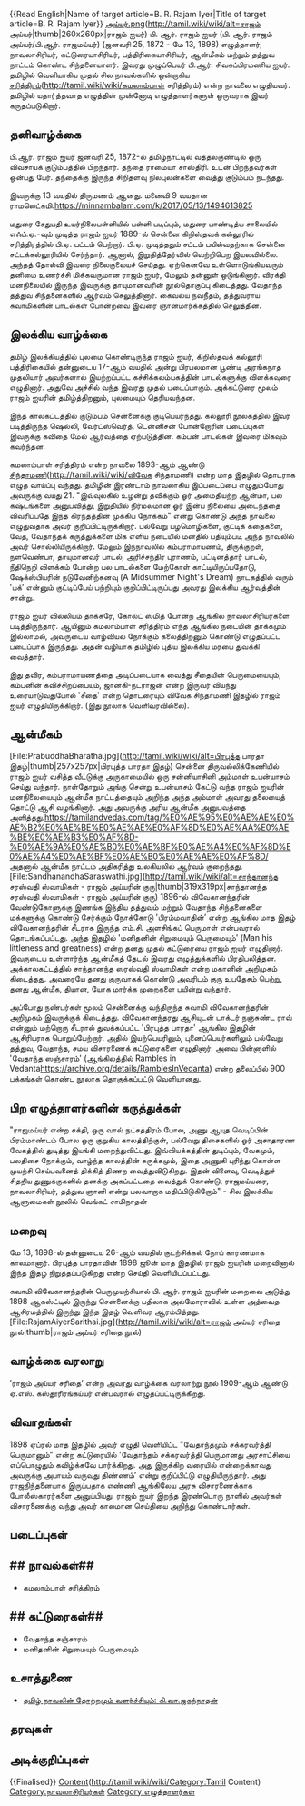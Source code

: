 {{Read English|Name of target article=B. R. Rajam Iyer|Title of target article=B. R. Rajam Iyer}}
[அய்யர்.png](File:ராஜம்)(http://tamil.wiki/wiki/alt=ராஜம் அய்யர்|thumb|260x260px|ராஜம் ஐயர்)
பி. ஆர். ராஜம் ஐயர் (பி. ஆர். ராஜம் அய்யர்/பி.ஆர். ராஜமய்யர்) (ஜனவரி 25, 1872 - மே 13, 1898) எழுத்தாளர், நாவலாசிரியர், கட்டுரையாசிரியர், பத்திரிகையாசிரியர், ஆன்மீகம் மற்றும் தத்துவ நாட்டம் கொண்ட சிந்தனையாளர். இவரது முழுப்பெயர் பி.ஆர். சிவசுப்பிரமணிய ஐயர். தமிழில் வெளியாகிய முதல் சில நாவல்களில் ஒன்றாகிய [சரித்திரம்](கமலாம்பாள்)(http://tamil.wiki/wiki/கமலாம்பாள் சரித்திரம்) என்ற நாவலை எழுதியவர். தமிழில் யதார்த்தவாத எழுத்தின் முன்னோடி எழுத்தாளர்களுள் ஒருவராக இவர் கருதப்படுகிறார்.
## தனிவாழ்க்கை
பி.ஆர். ராஜம் ஐயர் ஜனவரி 25, 1872-ல் தமிழ்நாட்டில் வத்தலகுண்டில் ஒரு விவசாயக் குடும்பத்தில் பிறந்தார். தந்தை ராமையா சாஸ்திரி. உடன் பிறந்தவர்கள் ஒன்பது பேர். தந்தைக்கு இருந்த சிறிதளவு நிலபுலன்களை வைத்து குடும்பம் நடந்தது.  
  
இவருக்கு 13 வயதில் திருமணம் ஆனது. மனைவி 9 வயதான ராமலெட்சுமி.<ref>https://minnambalam.com/k/2017/05/13/1494613825</ref>

மதுரை சேதுபதி உயர்நிலைபள்ளியில் பள்ளி படிப்பும், மதுரை பாண்டித்ய சாலையில் எஃப்.ஏ.-வும் முடித்த ராஜம் ஐயர் 1889-ல் சென்னை கிறிஸ்தவக் கல்லூரில் சரித்திரத்தில் பி.ஏ. பட்டம் பெற்றார். பி.ஏ. முடித்ததும் சட்டம் பயில்வதற்காக சென்னை சட்டக்கல்லூரியில் சேர்ந்தார். ஆனால், இறுதித்தேர்வில் வெற்றிபெற இயலவில்லை. அந்தத் தோல்வி இவரை நிலைகுலையச் செய்தது. ஏற்கெனவே உள்ளொடுங்கியவரும்  தனிமை உணர்ச்சி மிக்கவருமான ராஜம் ஐயர், மேலும் தன்னுள் ஒடுங்கினார். விரக்தி மனநிலையில் இருந்த இவருக்கு தாயுமானவரின் நூல்தொகுப்பு கிடைத்தது. வேதாந்த தத்துவ சிந்தனைகளில் ஆர்வம் செலுத்தினார். கைவல்ய நவநீதம், தத்துவராய சுவாமிகளின் பாடல்கள் போன்றவை இவரை ஞானமார்க்கத்தில் செலுத்தின.
## இலக்கிய வாழ்க்கை
தமிழ் இலக்கியத்தில் புலமை கொண்டிருந்த ராஜம் ஐயர், கிறிஸ்தவக் கல்லூரி பத்திரிகையில் தன்னுடைய 17-ஆம் வயதில் அன்று பிரபலமான பூண்டி அரங்கநாத முதலியார் அவர்களால் இயற்றப்பட்ட கச்சிக்கலம்பகத்தின் பாடல்களுக்கு விளக்கவுரை எழுதினார். அதுவே அச்சில் வந்த இவரது முதல் படைப்பாகும். அக்கட்டுரை மூலம் ராஜம் ஐயரின் தமிழ்த்திறனும், புலமையும் தெரியவந்தன.

இந்த காலகட்டத்தில் குடும்பம் சென்னைக்கு குடிபெயர்ந்தது. கல்லூரி நூலகத்தில் இவர் படித்திருந்த ஷெல்லி, வேர்ட்ஸ்வெர்த், டென்னிசன் போன்றோரின் படைப்புகள் இவருக்கு கவிதை மேல் ஆர்வத்தை ஏற்படுத்தின. கம்பன் பாடல்கள் இவரை மிகவும் கவர்ந்தன.

கமலாம்பாள் சரித்திரம் என்ற நாவலை 1893-ஆம் ஆண்டு [சிந்தாமணி](விவேக)(http://tamil.wiki/wiki/விவேக சிந்தாமணி) என்ற மாத இதழில் தொடராக எழுத வாய்ப்பு வந்தது. தமிழின் இரண்டாம் நாவலாகிய இப்படைப்பை எழுதும்போது அவருக்கு வயது 21. "இவ்வுலகில் உழன்று தவிக்கும் ஓர் அமைதியற்ற ஆன்மா, பல கஷ்டங்களை அனுபவித்து, இறுதியில் நிர்மலமான ஓர் இன்ப நிலையை அடைந்ததை விவரிப்பதே இந்த கிரந்தத்தின் முக்கிய நோக்கம்" என்று கொண்டு அந்த நாவலை எழுதுவதாக அவர் குறிப்பிட்டிருக்கிறார். பல்வேறு பழமொழிகளை, குட்டிக் கதைகளை, வேத, வேதாந்தக் கருத்துக்களை மிக எளிய நடையில் மனதில் பதியும்படி அந்த நாவலில் அவர் சொல்லியிருக்கிறார். மேலும் இந்நாவலில் கம்பராமாயணம், திருக்குறள், நளவெண்பா, தாயுமானவர் பாடல், அரிச்சந்திர புராணம், பட்டினத்தார் பாடல், நீதிநெறி விளக்கம் போன்ற பல பாடல்களை மேற்கோள் காட்டியிருப்பதோடு, ஷேக்ஸ்பியரின் நடுவேனிற்கனவு (A Midsummer Night's Dream) நாடகத்தில் வரும் 'பக்’ என்னும் குட்டிப்பேய் பற்றியும் குறிப்பிட்டிருப்பது அவரது இலக்கிய ஆர்வத்தின் சான்று.

ராஜம் ஐயர் வில்லியம் தாக்கரே, கோல்ட் ஸ்மித் போன்ற ஆங்கில நாவலாசிரியர்களை படித்திருந்தார். ஆயினும் கமலாம்பாள் சரித்திரம் எந்த ஆங்கில நடையின் தாக்கமும் இல்லாமல், அவருடைய வாழ்வியல் நோக்கும் கலைத்திறனும் கொண்டு எழுதப்பட்ட படைப்பாக இருந்தது. அதன் வழியாக தமிழில் புதிய இலக்கிய மரபை துவக்கி வைத்தார்.

இது தவிர, கம்பராமாயணத்தை அடிப்படையாக வைத்து சீதையின் பெருமையையும், கம்பனின் கவிச்சிறப்பையும், ஜானகி-நடராஜன் என்ற இருவர் வியந்து உரையாடுவதுபோல் 'சீதை' என்ற தொடரையும் விவேக சிந்தாமணி இதழில் ராஜம் ஐயர் எழுதியிருக்கிறார். (இது நூலாக வெளிவரவில்லை).
## ஆன்மீகம்
[File:PrabuddhaBharatha.jpg](http://tamil.wiki/wiki/alt=பிரபுத்த பாரதா இதழ்|thumb|257x257px|பிரபுத்த பாரதா இதழ்)
சென்னை திருவல்லிக்கேணியில் ராஜம் ஐயர் வசித்த வீட்டுக்கு அருகாமையில் ஒரு சன்னியாசினி அம்மாள் உபன்யாசம் செய்து வந்தார். நாள்தோறும் அங்கு சென்று உபன்யாசம் கேட்டு வந்த ராஜம் ஐயரின் மனநிலையையும் ஆன்மீக நாட்டத்தையும் அறிந்த அந்த அம்மாள் அவரது தலையைத் தொட்டு ஆசி வழங்கினார். அது அவருக்கு அரிய ஆன்மீக அனுபவத்தை அளித்தது.<ref>https://tamilandvedas.com/tag/%E0%AE%95%E0%AE%AE%E0%AE%B2%E0%AE%BE%E0%AE%AE%E0%AF%8D%E0%AE%AA%E0%AE%BE%E0%AE%B3%E0%AF%8D-%E0%AE%9A%E0%AE%B0%E0%AE%BF%E0%AE%A4%E0%AF%8D%E0%AE%A4%E0%AE%BF%E0%AE%B0%E0%AE%AE%E0%AF%8D/</ref> அதனால் ஆன்மீக நாட்டம் அதிகரித்து உலகியலில் ஆர்வம் குறைந்தது. 
[File:SandhanandhaSaraswathi.jpg](http://tamil.wiki/wiki/alt=சாந்தானந்த சரஸ்வதி ஸ்வாமிகள் - ராஜம் அய்யரின் குரு|thumb|319x319px|சாந்தானந்த சரஸ்வதி ஸ்வாமிகள் - ராஜம் அய்யரின் குரு)
1896-ல் விவேகானந்தரின் வேண்டுகோளுக்கு இணங்க இந்திய தத்துவம் மற்றும் வேதாந்த சிந்தனைகளை மக்களுக்கு கொண்டு சேர்க்கும் நோக்கோடு 'பிரம்மவாதின்’ என்ற ஆங்கில மாத இதழ் விவேகானந்தரின் சீடராக இருந்த எம்.சி. அளசிங்கப் பெருமாள் என்பவரால் தொடங்கப்பட்டது. அந்த இதழில் 'மனிதனின் சிறுமையும் பெருமையும்' (Man his littleness and greatness) என்ற தனது முதல் கட்டுரையை ராஜம் ஐயர் எழுதினார். இவருடைய உள்ளார்ந்த ஆன்மீகத் தேடல் இவரது எழுத்துக்களில் பிரதிபலித்தன. அக்காலகட்டத்தில் சாந்தானந்த ஸரஸ்வதி ஸ்வாமிகள் என்ற மகானின் அறிமுகம் கிடைத்தது. அவரையே தனது குருவாகக் கொண்டு அவரிடம் குரு உபதேசம் பெற்று, தனது ஆன்மீக, தியான, யோக மார்க்க முறைகளை பயின்று வந்தார்.  

அப்போது நண்பர்கள் மூலம் சென்னைக்கு வந்திருந்த சுவாமி விவேகானந்தரின் அறிமுகம் இவருக்குக் கிடைத்தது. விவேகானந்தரது ஆசியுடன் டாக்டர் நஞ்சுண்ட ராவ் என்னும் மற்றொரு சீடரால் துவக்கப்பட்ட 'பிரபுத்த பாரதா' ஆங்கில இதழின் ஆசிரியராக பொறுப்பேற்றார். அதில் இயற்பெயரிலும், புனைப்பெயர்களிலும் பல்வேறு தத்துவ, வேதாந்த, சமய விசாரணைக் கட்டுரைகளை எழுதினார். அவை பின்னாளில் 'வேதாந்த ஸஞ்சாரம்' (ஆங்கிலத்தில் Rambles in Vedanta<ref>https://archive.org/details/RamblesInVedanta</ref>) என்ற தலைப்பில் 900 பக்கங்கள் கொண்ட நூலாக தொகுக்கப்பட்டு வெளியானது. 
## பிற எழுத்தாளர்களின் கருத்துக்கள்
"ராஜமய்யர் என்ற சக்தி, ஒரு வால் நட்சத்திரம் போல, அணு ஆயுத வெடிப்பின் பிரம்மாண்டம் போல ஒரு குறுகிய காலத்திற்குள், பல்வேறு திசைகளில் ஓர் அசாதாரண வேகத்தில் துடித்து இயங்கி மறைந்துவிட்டது. இவ்வியக்கத்தின் துடிப்பும், வேகமும், பலதிசை நோக்கும், வாழ்ந்த காலத்தின் சுருக்கமும், இதை அணுகி புரிந்து கொள்ள முயற்சி செய்பவனைத் திக்கித் திணற வைத்துவிடுகிறது. இதன் விளைவு, வெடித்துச் சிதறிய துணுக்குகளில் தனக்கு அகப்பட்டதை வைத்துக் கொண்டு, ராஜமய்யரை, நாவலாசிரியர், தத்துவ ஞானி என்று பலவாறாக மதிப்பிடுகிறோம்" - சில இலக்கிய ஆளுமைகள் நூலில் வெங்கட் சாமிநாதன்
## மறைவு
மே 13, 1898-ல் தன்னுடைய 26-ஆம் வயதில் குடற்சிக்கல் நோய் காரணமாக காலமானார். பிரபுத்த பாரதாவின் 1898 ஜூன் மாத இதழில் ராஜம் ஐயரின் மறைவினால் இந்த இதழ் நிறுத்தப்படுகிறது என்ற செய்தி வெளியிடப்பட்டது. 

சுவாமி விவேகானந்தரின் பெருமுயற்சியால் பி. ஆர். ராஜம் ஐயரின் மறைவை அடுத்து 1898 ஆகஸ்ட்டில் இருந்து சென்னைக்கு பதிலாக அல்மோராவில் உள்ள அத்வைத ஆசிரமத்தில் இருந்து இந்த இதழ் வெளிவர ஆரம்பித்தது.
[File:RajamAiyerSarithai.jpg](http://tamil.wiki/wiki/alt=ராஜம் அய்யர் சரிதை நூல்|thumb|ராஜம் அய்யர் சரிதை நூல்)
## வாழ்க்கை வரலாறு
’ராஜம் அய்யர் சரிதை’ என்ற அவரது வாழ்க்கை வரலாற்று நூல் 1909-ஆம் ஆண்டு ஏ.எஸ். கஸ்தூரிரங்கய்யர் என்பவரால் எழுதப்பட்டிருக்கிறது.
## விவாதங்கள்
1898 ஏப்ரல் மாத இதழில் அவர் எழுதி வெளியிட்ட "வேதாந்தமும் சக்கரவர்த்தி பெருமானும்" என்ற கட்டுரையில் 'வேதாந்தம் சக்கரவர்த்தி பெருமானது அரசாட்சியை எப்பொழுதும் கவிழ்க்கவே பார்க்கிறது. அது இருக்கிற வரையில் என்றைக்காவது அவருக்கு அபாயம் வருவது திண்ணம்’ என்று குறிப்பிட்டு எழுதியிருந்தார். அது ராஜநிந்தனையாக இருப்பதாக எண்ணி ஆங்கிலேய அரசு விசாரணைக்காக போலீஸ்காரர்களை அனுப்பியது. ராஜம் ஐயர் இறந்த இரண்டொரு நாளில் அவர்கள் விசாரணைக்கு வந்து அவர் காலமான செய்தியை அறிந்து கொண்டார்கள்.
## படைப்புகள்
## ## நாவல்கள்## 
* கமலாம்பாள் சரித்திரம்
## ## கட்டுரைகள்## 
* வேதாந்த சஞ்சாரம்
* மனிதனின் சிறுமையும் பெருமையும்
## உசாத்துணை
* [தமிழ் நாவலின் தோற்றமும் வளர்ச்சியும்: கி.வா.ஜகந்நாதன்](https://upload.wikimedia.org/wikipedia/commons/2/21/%E0%AE%A4%E0%AE%AE%E0%AE%BF%E0%AE%B4%E0%AF%8D_%E0%AE%A8%E0%AE%BE%E0%AE%B5%E0%AE%B2%E0%AE%BF%E0%AE%A9%E0%AF%8D_%E0%AE%A4%E0%AF%8B%E0%AE%B1%E0%AF%8D%E0%AE%B1%E0%AE%AE%E0%AF%81%E0%AE%AE%E0%AF%8D_%E0%AE%B5%E0%AE%B3%E0%AE%B0%E0%AF%8D%E0%AE%9A%E0%AF%8D%E0%AE%9A%E0%AE%BF%E0%AE%AF%E0%AF%81%E0%AE%AE%E0%AF%8D.pdf)
## தரவுகள்
 
## அடிக்குறிப்புகள்
<references />

{{Finalised}}
[Content](Category:Tamil)(http://tamil.wiki/wiki/Category:Tamil Content)
[Category:நாவலாசிரியர்கள்](http://tamil.wiki/wiki/Category:நாவலாசிரியர்கள்)
[Category:எழுத்தாளர்கள்](http://tamil.wiki/wiki/Category:எழுத்தாளர்கள்)